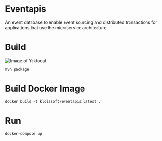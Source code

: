 # Eventapis
An event database to enable event sourcing and distributed transactions for applications that use the microservice architecture.

# Build
![Image of Yaktocat](https://travis-ci.org/kloiasoft/eventapis.svg?branch=master)
```
mvn package
```

# Build Docker Image
```
docker build -t kloiasoft/eventapis:latest .
```

# Run
```
docker-compose up
```
